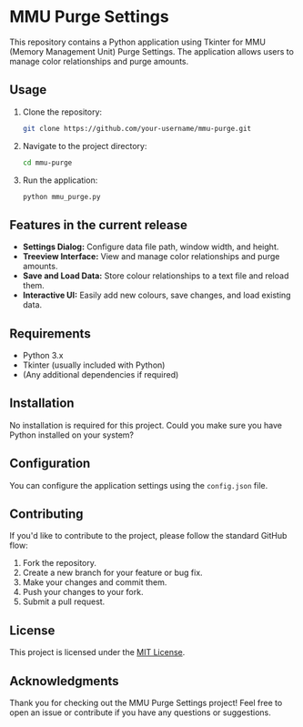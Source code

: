 # MMU Purge Settings

This repository contains a Python application using Tkinter for MMU (Memory Management Unit) Purge Settings. The application allows users to manage color relationships and purge amounts.

## Usage

1. Clone the repository:

    ```bash
    git clone https://github.com/your-username/mmu-purge.git
    ```

2. Navigate to the project directory:

    ```bash
    cd mmu-purge
    ```

3. Run the application:

    ```bash
    python mmu_purge.py
    ```

## Features in the current release

- **Settings Dialog:** Configure data file path, window width, and height.
- **Treeview Interface:** View and manage color relationships and purge amounts.
- **Save and Load Data:** Store colour relationships to a text file and reload them.
- **Interactive UI:** Easily add new colours, save changes, and load existing data.

## Requirements

- Python 3.x
- Tkinter (usually included with Python)
- (Any additional dependencies if required)

## Installation

No installation is required for this project. Could you make sure you have Python installed on your system?

## Configuration

You can configure the application settings using the `config.json` file.

## Contributing

If you'd like to contribute to the project, please follow the standard GitHub flow:

1. Fork the repository.
2. Create a new branch for your feature or bug fix.
3. Make your changes and commit them.
4. Push your changes to your fork.
5. Submit a pull request.

## License

This project is licensed under the [MIT License](LICENSE).

## Acknowledgments

Thank you for checking out the MMU Purge Settings project! Feel free to open an issue or contribute if you have any questions or suggestions.

